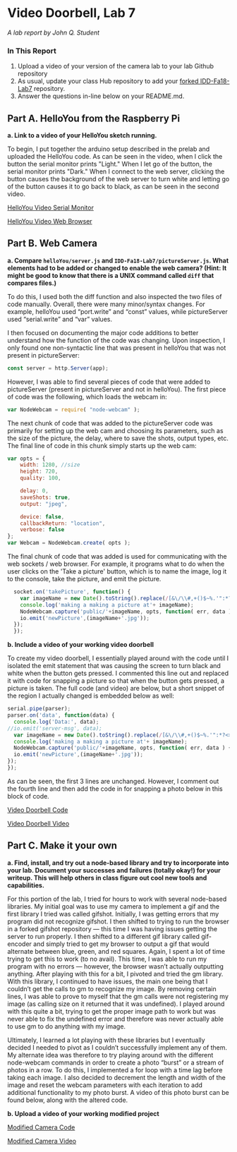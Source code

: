 # Video Doorbell, Lab 7

*A lab report by John Q. Student*

### In This Report

1. Upload a video of your version of the camera lab to your lab Github repository
1. As usual, update your class Hub repository to add your [forked IDD-Fa18-Lab7](/FAR-Lab/IDD-Fa18-Lab7) repository.
1. Answer the questions in-line below on your README.md.

## Part A. HelloYou from the Raspberry Pi

**a. Link to a video of your HelloYou sketch running.**

To begin, I put together the arduino setup described in the prelab and uploaded the HelloYou code. As can be seen in the video, when I click the button the serial monitor prints "Light." When I let go of the button, the serial monitor prints "Dark." When I connect to the web server, clicking the button causes the background of the web server to turn white and letting go of the button causes it to go back to black, as can be seen in the second video.

[HelloYou Video Serial Monitor](https://youtu.be/fPpvn2BmM3c)

[HelloYou Video Web Browser](https://youtu.be/lk9tCxKvQeA)

## Part B. Web Camera

**a. Compare `helloYou/server.js` and `IDD-Fa18-Lab7/pictureServer.js`. What elements had to be added or changed to enable the web camera? (Hint: It might be good to know that there is a UNIX command called `diff` that compares files.)**

To do this, I used both the diff function and also inspected the two files of code manually. Overall, there were many minor/syntax changes. For example, helloYou used “port.write” and “const” values, while pictureServer used “serial.write” and “var” values. 

I then focused on documenting the major code additions to better understand how the function of the code was changing. Upon inspection, I only found one non-syntactic line that was present in helloYou that was not present in pictureServer:

```js
const server = http.Server(app);        
```
However, I was able to find several pieces of code that were added to pictureServer (present in pictureServer and not in helloYou). The first piece of code was the following, which loads the webcam in:

```js
var NodeWebcam = require( "node-webcam" );
```

The next chunk of code that was added to the pictureServer code was primarily for setting up the web cam and choosing its parameters, such as the size of the picture, the delay, where to save the shots, output types, etc. The final line of code in this chunk simply starts up the web cam:

```js
var opts = { 
    width: 1280, //size
    height: 720,
    quality: 100,

    delay: 0,
    saveShots: true,
    output: "jpeg",

    device: false,
    callbackReturn: "location",
    verbose: false
};
var Webcam = NodeWebcam.create( opts ); 
```
The final chunk of code that was added is used for communicating with the web sockets / web browser. For example, it programs what to do when the user clicks on the 'Take a picture' button, which is to name the image, log it to the console, take the picture, and emit the picture. 

```js
  socket.on('takePicture', function() {
    var imageName = new Date().toString().replace(/[&\/\\#,+()$~%.'":*?<>{}\s-]/g, '');
    console.log('making a making a picture at'+ imageName); 
    NodeWebcam.capture('public/'+imageName, opts, function( err, data ) {
    io.emit('newPicture',(imageName+'.jpg')); 
  });
  });
```

**b. Include a video of your working video doorbell**

To create my video doorbell, I essentially played around with the code until I isolated the emit statement that was causing the screen to turn black and white when the button gets pressed. I commented this line out and replaced it with code for snapping a picture so that when the button gets pressed, a picture is taken. The full code (and video) are below, but a short snippet of the region I actually changed is embedded below as well: 

```js
serial.pipe(parser);
parser.on('data', function(data) {
  console.log('Data:', data);
//io.emit('server-msg', data);
  var imageName = new Date().toString().replace(/[&\/\\#,+()$~%.'":*?<>{}\s-]/g, '');
  console.log('making a making a picture at'+ imageName); 
  NodeWebcam.capture('public/'+imageName, opts, function( err, data ) {
  io.emit('newPicture',(imageName+'.jpg'));
});
});
```
As can be seen, the first 3 lines are unchanged. However, I comment out the fourth line and then add the code in for snapping a photo below in this block of code. 

[Video Doorbell Code](https://github.com/barkadosh1/IDD-Fa19-Lab7/blob/master/pictureServerUpdated.js)

[Video Doorbell Video](https://youtu.be/3PgecBAJA4E)

## Part C. Make it your own

**a. Find, install, and try out a node-based library and try to incorporate into your lab. Document your successes and failures (totally okay!) for your writeup. This will help others in class figure out cool new tools and capabilities.**

For this portion of the lab, I tried for hours to work with several node-based libraries. My initial goal was to use my camera to implement a gif and the first library I tried was called gifshot. Initially, I was getting errors that my program did not recognize gifshot. I then shifted to trying to run the browser in a forked gifshot repository — this time I was having issues getting the server to run properly. I then shifted to a different gif library called gif-encoder and simply tried to get my browser to output a gif that would alternate between blue, green, and red squares. Again, I spent a lot of time trying to get this to work (to no avail). This time, I was able to run my program with no errors — however, the browser wasn’t actually outputting anything. After playing with this for a bit, I pivoted and tried the gm library. With this library, I continued to have issues, the main one being that I couldn’t get the calls to gm to recognize my image. By removing certain lines, I was able to prove to myself that the gm calls were not registering my image (as calling size on it returned that it was undefined). I played around with this quite a bit, trying to get the proper image path to work but was never able to fix the undefined error and therefore was never actually able to use gm to do anything with my image. 

Ultimately, I learned a lot playing with these libraries but I eventually decided I needed to pivot as I couldn’t successfully implement any of them. My alternate idea was therefore to try playing around with the different node-webcam commands in order to create a photo “burst” or a stream of photos in a row. To do this, I implemented a for loop with a time lag before taking each image. I also decided to decrement the length and width of the image and reset the webcam parameters with each iteration to add additional functionality to my photo burst. A video of this photo burst can be found below, along with the altered code. 

**b. Upload a video of your working modified project**

[Modified Camera Code](https://github.com/barkadosh1/IDD-Fa19-Lab7/blob/master/FinalFile.js)

[Modified Camera Video](https://youtu.be/Q6rIAz5r6kc)


